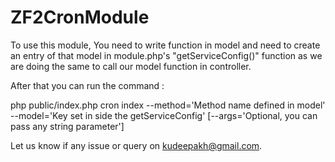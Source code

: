 # ZF2CronModule

To use this module, You need to write function in model and need 
to create an entry of that model in module.php's "getServiceConfig()" function 
as we are doing the same to call our model function in controller.

After that you can run the command :

php public/index.php cron index --method='Method name defined in model' --model='Key set in side the getServiceConfig'  [--args='Optional, you can pass any string parameter']

Let us know if any issue or query on <a href="mailTo:kudeepakh@gmail.com">kudeepakh@gmail.com</a>.
